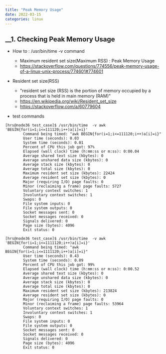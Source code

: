 ```yaml
---
title: "Peak Memory Usage"
date: 2022-03-15
categories: linux
---
```


## __1. Checking Peak Memory Usage

 - How to : /usr/bin/time -v command
    - Maximum resident set size(Maximum RSS) : Peak Memory Usage
     - https://stackoverflow.com/questions/774556/peak-memory-usage-of-a-linux-unix-process/774601#774601

 - Resident set size(RSS)
    - "resident set size (RSS) is the portion of memory occupied by a process that is held in main memory (RAM)"
    - https://en.wikipedia.org/wiki/Resident_set_size
    - https://stackoverflow.com/a/60779604

 - test commands
```
[hrs@node36 test_case]$ /usr/bin/time  -v awk 'BEGIN{for(i=1;i<=111120;i++)a[i]=i}'
        Command being timed: "awk BEGIN{for(i=1;i<=111120;i++)a[i]=i}"
        User time (seconds): 0.03
        System time (seconds): 0.01
        Percent of CPU this job got: 97%
        Elapsed (wall clock) time (h:mm:ss or m:ss): 0:00.04
        Average shared text size (kbytes): 0
        Average unshared data size (kbytes): 0
        Average stack size (kbytes): 0
        Average total size (kbytes): 0
        Maximum resident set size (kbytes): 22424
        Average resident set size (kbytes): 0
        Major (requiring I/O) page faults: 0
        Minor (reclaiming a frame) page faults: 5727
        Voluntary context switches: 1
        Involuntary context switches: 1
        Swaps: 0
        File system inputs: 0
        File system outputs: 0
        Socket messages sent: 0
        Socket messages received: 0
        Signals delivered: 0
        Page size (bytes): 4096
        Exit status: 0
```
```
[hrs@node36 test_case]$ /usr/bin/time  -v awk 'BEGIN{for(i=1;i<=1111120;i++)a[i]=i}'
        Command being timed: "awk BEGIN{for(i=1;i<=1111120;i++)a[i]=i}"
        User time (seconds): 0.43
        System time (seconds): 0.09
        Percent of CPU this job got: 99%
        Elapsed (wall clock) time (h:mm:ss or m:ss): 0:00.52
        Average shared text size (kbytes): 0
        Average unshared data size (kbytes): 0
        Average stack size (kbytes): 0
        Average total size (kbytes): 0
        Maximum resident set size (kbytes): 213824
        Average resident set size (kbytes): 0
        Major (requiring I/O) page faults: 0
        Minor (reclaiming a frame) page faults: 53964
        Voluntary context switches: 1
        Involuntary context switches: 1
        Swaps: 0
        File system inputs: 0
        File system outputs: 0
        Socket messages sent: 0
        Socket messages received: 0
        Signals delivered: 0
        Page size (bytes): 4096
        Exit status: 0

```

